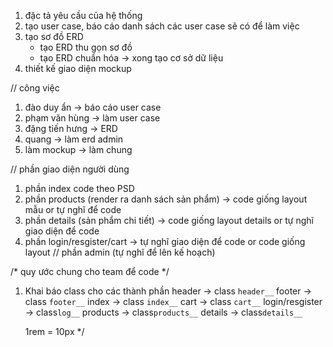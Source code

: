 <!-- giai đoạn 1 -->
1. đặc tả yêu cầu của hệ thống
2. tạo user case, báo cáo danh sách các user case sẽ có để làm việc
3. tạo sơ đồ ERD 
    - tạo ERD thu gọn sơ đồ
    - tạo ERD chuẩn hóa
    -> xong tạo cơ sở dữ liệu
4. thiết kế giao diện mockup

// công việc
1. đào duy ẩn -> báo cáo user case
2. phạm văn hùng -> làm user case
3. đặng tiến hưng -> ERD
4. quang -> làm erd admin
5. làm mockup -> làm chung

<!-- giai đoạn 2: code giao diện -->
// phần giao diện người dùng
1. phần index code theo PSD 
2. phần products (render ra danh sách sản phẩm) -> code giống layout mẫu or tự nghĩ để code
3. phần details (sản phẩm chi tiết) -> code giống layout details or tự nghĩ giao diện để code
4. phần login/resgister/cart -> tự nghĩ giao diện để code or code giống layout
// phần admin (tự nghĩ để lên kế hoạch)

/* quy ước chung cho team để code */

1. Khai báo class cho các thành phần 
    header -> class `header__`
    footer -> class `footer__` 
    index -> class `index__`
    cart -> class `cart__`
    login/resgister -> class`log__`
    products -> class`products__`
    details -> class`details__`
    
    1rem = 10px
*/

<!-- git push origin NguyenQuangDang -->